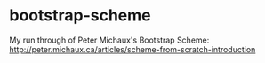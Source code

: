 # bootstrap-scheme

My run through of Peter Michaux's Bootstrap Scheme: http://peter.michaux.ca/articles/scheme-from-scratch-introduction

